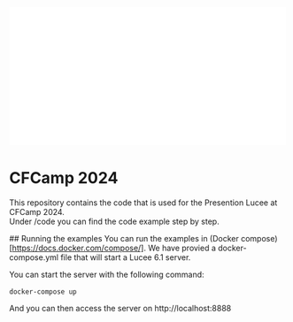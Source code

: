 ![Lucee](https://raw.githubusercontent.com/lucee/Lucee/6.0/images/lucee-white.png)
 
CFCamp 2024
===========

This repository contains the code that is used for the Presention Lucee at CFCamp 2024.  
Under /code you can find the code example step by step. 


## Running the examples
You can run the examples in (Docker compose)[https://docs.docker.com/compose/]. We have provied a docker-compose.yml file that will start a Lucee 6.1 server. 

You can start the server with the following command: 

```
docker-compose up
```

And you can then access the server on http://localhost:8888

